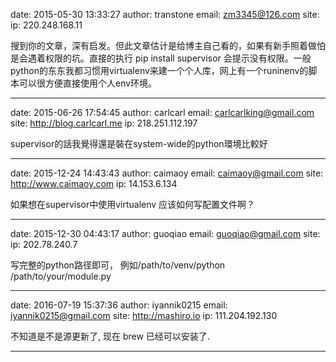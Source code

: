 date: 2015-05-30 13:33:27
author: transtone
email: zm3345@126.com
site: 
ip: 220.248.168.11

搜到你的文章，深有启发。但此文章估计是给博主自己看的，如果有新手照着做怕是会遇着权限的坑。直接的执行 pip install supervisor 会提示没有权限。一般python的东东我都习惯用virtualenv来建一个个人库，网上有一个runinenv的脚本可以很方便直接使用个人env环境。

- - - - - - - - - - - - - - - -

date: 2015-06-26 17:54:45
author: carlcarl
email: carlcarlking@gmail.com
site: http://blog.carlcarl.me
ip: 218.251.112.197

supervisor的話我覺得還是裝在system-wide的python環境比較好

- - - - - - - - - - - - - - - -

date: 2015-12-24 14:43:43
author: caimaoy
email: caimaoy@gmail.com
site: http://www.caimaoy.com
ip: 14.153.6.134

如果想在supervisor中使用virtualenv 应该如何写配置文件啊？

- - - - - - - - - - - - - - - -

date: 2015-12-30 04:43:17
author: guoqiao
email: guoqiao@gmail.com
site: 
ip: 202.78.240.7

写完整的python路径即可， 例如/path/to/venv/python /path/to/your/module.py

- - - - - - - - - - - - - - - -

date: 2016-07-19 15:37:36
author: iyannik0215
email: iyannik0215@gmail.com
site: http://mashiro.io
ip: 111.204.192.130

不知道是不是源更新了, 现在 brew 已经可以安装了.

- - - - - - - - - - - - - - - -

